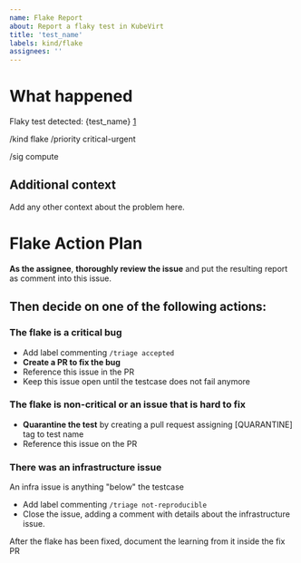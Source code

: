 ```yaml
---
name: Flake Report
about: Report a flaky test in KubeVirt
title: 'test_name'
labels: kind/flake
assignees: ''
---
```


# What happened

<!-- insert test name -->
Flaky test detected: {test_name} [1]

<!-- labels for flaky tests -->
/kind flake
/priority critical-urgent

<!-- sig assignment
     all tests contain a sig identifier, please assign the corresponding SIG to the issue, i.e.
     for a test name containing [sig-compute] or [sig-operator]
-->
/sig compute

<!-- note: the flakefinder url needs to be a stable one, i.e. instead of the moving latest report use any with a date instead -->
[1]: {flakefinder_url}

## Additional context
Add any other context about the problem here.

# Flake Action Plan

**As the assignee**, **thoroughly review the issue** and put the resulting report as comment into this issue.

## Then decide on one of the following actions:

### **The flake is a critical bug**

* Add label commenting `/triage accepted`
* **Create a PR to fix the bug**
* Reference this issue in the PR
* Keep this issue open until the testcase does not fail anymore

### **The flake is non-critical or an issue that is hard to fix**
* **Quarantine the test** by creating a pull request assigning [QUARANTINE] tag to test name
* Reference this issue on the PR

### There was an infrastructure issue

An infra issue is anything "below" the testcase

* Add label commenting `/triage not-reproducible`
* Close the issue, adding a comment with details about the infrastructure issue.

After the flake has been fixed, document the learning from it inside the fix PR
